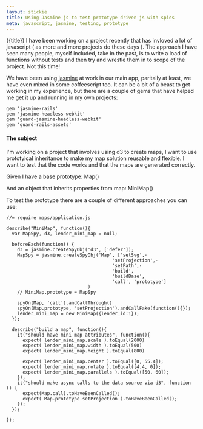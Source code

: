 ```yaml
---
layout: stickie
title: Using Jasmine js to test prototype driven js with spies
meta: javascript, jasmine, testing, prototype
---
```


{{title}}
I have been working on a project recently that has invloved a lot of javascript ( as more and more projects do these days ). The approach I have seen many people, myself included, take in the past, is to write a load of functions without tests and then try and wrestle them in to scope of the project. Not this time!

We have been using [jasmine](http://pivotal.github.io/jasmine/) at work in our main app, paritally at least, we have even mixed in some coffeescript too. It can be a bit of a beast to get working in my experience, but there are a couple of gems that have helped me get it up and running in my own projects:

    gem 'jasmine-rails'
    gem 'jasmine-headless-webkit'
    gem 'guard-jasmine-headless-webkit'
    gem 'guard-rails-assets'

#### The subject
I'm working on a project that involves using d3 to create maps, I want to use prototyical inheritance to make my map solution reusable and flexible. I want to test that the code works and that the maps are generated correctly.

Given I have a base prototype:
    Map()

And an object that inherits properties from map:
    MiniMap()

To test the prototype there are a couple of different approaches you can use:

    //= require maps/application.js

    describe("MiniMap", function(){
      var MapSpy, d3, lender_mini_map = null;

      beforeEach(function() {
        d3 = jasmine.createSpyObj('d3', ['defer']);
        MapSpy = jasmine.createSpyObj('Map', ['setSvg',·
                                           'setProjection',·
                                           'setPath',·
                                           'build',
                                           'buildBase',
                                           'call', 'prototype']
                                  )
        // MiniMap.prototype = MapSpy

        spyOn(Map, 'call').andCallThrough()
        spyOn(Map.prototype, 'setProjection').andCallFake(function(){});
        lender_mini_map = new MiniMap({lender_id:1});
      });

      describe("build a map", function(){
        it("should have mini map attributes", function(){
          expect( lender_mini_map.scale ).toEqual(2000)
          expect( lender_mini_map.width ).toEqual(500)
          expect( lender_mini_map.height ).toEqual(800)

          expect( lender_mini_map.center ).toEqual([0, 55.4]);
          expect( lender_mini_map.rotate ).toEqual([4.4, 0]);
          expect( lender_mini_map.parallels ).toEqual([50, 60]);
        });
        it("should make async calls to the data source via d3", function () {
          expect(Map.call).toHaveBeenCalled();
          expect( Map.prototype.setProjection ).toHaveBeenCalled();
        });
      });

    });
